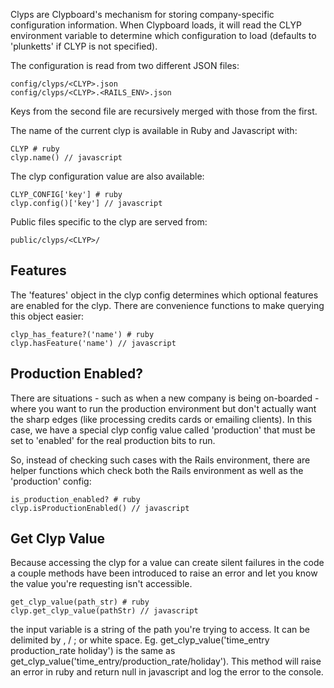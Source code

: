 Clyps are Clypboard's mechanism for storing company-specific configuration information. 
When Clypboard loads, it will read the CLYP environment variable to determine which configuration to load (defaults to 'plunketts' if CLYP is not specified).

The configuration is read from two different JSON files:

```
config/clyps/<CLYP>.json
config/clyps/<CLYP>.<RAILS_ENV>.json
```

Keys from the second file are recursively merged with those from the first.

The name of the current clyp is available in Ruby and Javascript with:

```
CLYP # ruby
clyp.name() // javascript
```

The clyp configuration value are also available:

```
CLYP_CONFIG['key'] # ruby
clyp.config()['key'] // javascript
```

Public files specific to the clyp are served from:

```
public/clyps/<CLYP>/
```

## Features

The 'features' object in the clyp config determines which optional features are enabled for the clyp. 
There are convenience functions to make querying this object easier:

```
clyp_has_feature?('name') # ruby
clyp.hasFeature('name') // javascript
```

## Production Enabled?

There are situations - such as when a new company is being on-boarded - where you want to run the production environment but don't actually want the sharp edges (like processing credits cards or emailing clients). 
In this case, we have a special clyp config value called 'production' that must be set to 'enabled' for the real production bits to run.

So, instead of checking such cases with the Rails environment, there are helper functions which check both the Rails environment as well as the 'production' config:

```
is_production_enabled? # ruby
clyp.isProductionEnabled() // javascript
```

## Get Clyp Value

Because accessing the clyp for a value can create silent failures in the code a couple methods have been introduced to raise an error and let you know the value you're requesting isn't accessible. 

```
get_clyp_value(path_str) # ruby
clyp.get_clyp_value(pathStr) // javascript
```

the input variable is a string of the path you're trying to access.  It can be delimited by , / ; or white space.  Eg. get_clyp_value('time_entry production_rate holiday') is the same as get_clyp_value('time_entry/production_rate/holiday').  This method will raise an error in ruby and return null in javascript and log the error to the console.


